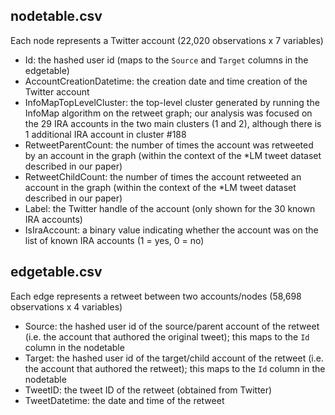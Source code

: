 ## nodetable.csv
Each node represents a Twitter account (22,020 observations x 7 variables)
- Id: the hashed user id (maps to the `Source` and `Target` columns in the edgetable)
- AccountCreationDatetime: the creation date and time creation of the Twitter account
- InfoMapTopLevelCluster: the top-level cluster generated by running the InfoMap algorithm on the retweet graph; our analysis was focused on the 29 IRA accounts in the two main clusters (1 and 2), although there is 1 additional IRA account in cluster #188
- RetweetParentCount: the number of times the account was retweeted by an account in the graph (within the context of the *LM tweet dataset described in our paper)
- RetweetChildCount: the number of times the account retweeted an account in the graph (within the context of the *LM tweet dataset described in our paper)
- Label: the Twitter handle of the account (only shown for the 30 known IRA accounts)
- IsIraAccount: a binary value indicating whether the account was on the list of known IRA accounts (1 = yes, 0 = no)

## edgetable.csv
Each edge represents a retweet between two accounts/nodes (58,698 observations x 4 variables)
- Source: the hashed user id of the source/parent account of the retweet (i.e. the account that authored the original tweet); this maps to the `Id` column in the nodetable
- Target: the hashed user id of the target/child account of the retweet (i.e. the account that authored the retweet); this maps to the `Id` column in the nodetable
- TweetID: the tweet ID of the retweet (obtained from Twitter)
- TweetDatetime: the date and time of the retweet
